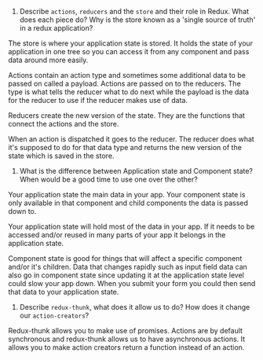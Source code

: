1.  Describe `actions`, `reducers` and the `store` and their role in Redux. What does each piece do? Why is the store known as a 'single source of truth' in a redux application?

The store is where your application state is stored. It holds the state of your application in one tree so you can access it from any component and pass data around more easily. 

Actions contain an action type and sometimes some additional data to be passed on called a payload. Actions are passed on to the reducers. The type is what tells the reducer what to do next while the payload is the data for the reducer to use if the reducer makes use of data.

Reducers create the new version of the state. They are the functions that connect the actions and the store. 

When an action is dispatched it goes to the reducer. The reducer does what it's supposed to do for that data type and returns the new version of the state which is saved in the store.

1.  What is the difference between Application state and Component state? When would be a good time to use one over the other?

Your application state the main data in your app. Your component state is only available in that component and child components the data is passed down to.

Your application state will hold most of the data in your app. If it needs to be accessed and/or reused in many parts of your app it belongs in the application state.

Component state is good for things that will affect a specific component and/or it's children. Data that changes rapidly such as input field data can also go in component state since updating it at the application state level could slow your app down. When you submit your form you could then send that data to your application state.

1.  Describe `redux-thunk`, what does it allow us to do? How does it change our `action-creators`?

Redux-thunk allows you to make use of promises. Actions are by default synchronous and redux-thunk allows us to have asynchronous actions. It allows you to make action creators return a function instead of an action.
